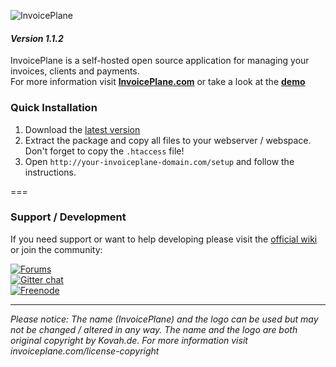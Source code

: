 ![InvoicePlane](http://invoiceplane.com/content/logo/PNG/logo_300x150.png)
#### _Version 1.1.2_

InvoicePlane is a self-hosted open source application for managing your invoices, clients and payments.    
For more information visit __[InvoicePlane.com](https://invoiceplane.com)__ or take a look at the __[demo](https://demo.invoiceplane.com)__

### Quick Installation

1. Download the [latest version](https://github.com/InvoicePlane/InvoicePlane/archive/master.zip)
2. Extract the package and copy all files to your webserver / webspace. Don't forget to copy the `.htaccess` file!
3. Open `http://your-invoiceplane-domain.com/setup` and follow the instructions.

===

### Support / Development

If you need support or want to help developing please visit the [official wiki](https://github.com/InvoicePlane/InvoicePlane/wiki) or join the community:

[![Forums](https://invoiceplane.com/content/badges/badge_forums.png)](https://forums.invoiceplane.com/)   
[![Gitter chat](https://badges.gitter.im/InvoicePlane/InvoicePlane.png)](https://gitter.im/InvoicePlane/InvoicePlane)  
[![Freenode](https://invoiceplane.com/content/badges/badge_freenode.png)](irc://irc.freenode.net/InvoicePlane)  


  
---
  
*Please notice: The name (InvoicePlane) and the logo can be used but may not be changed / altered in any way.
The name and the logo are both original copyright by Kovah.de. For more information visit invoiceplane.com/license-copyright*

